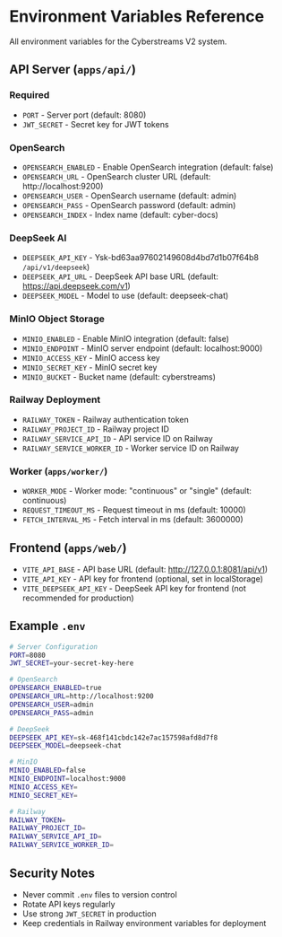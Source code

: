 # Environment Variables Reference

All environment variables for the Cyberstreams V2 system.

## API Server (`apps/api/`)

### Required
- `PORT` - Server port (default: 8080)
- `JWT_SECRET` - Secret key for JWT tokens

### OpenSearch
- `OPENSEARCH_ENABLED` - Enable OpenSearch integration (default: false)
- `OPENSEARCH_URL` - OpenSearch cluster URL (default: http://localhost:9200)
- `OPENSEARCH_USER` - OpenSearch username (default: admin)
- `OPENSEARCH_PASS` - OpenSearch password (default: admin)
- `OPENSEARCH_INDEX` - Index name (default: cyber-docs)

### DeepSeek AI
- `DEEPSEEK_API_KEY` - Ysk-bd63aa97602149608d4bd7d1b07f64b8 `/api/v1/deepseek`)
- `DEEPSEEK_API_URL` - DeepSeek API base URL (default: https://api.deepseek.com/v1)
- `DEEPSEEK_MODEL` - Model to use (default: deepseek-chat)

### MinIO Object Storage
- `MINIO_ENABLED` - Enable MinIO integration (default: false)
- `MINIO_ENDPOINT` - MinIO server endpoint (default: localhost:9000)
- `MINIO_ACCESS_KEY` - MinIO access key
- `MINIO_SECRET_KEY` - MinIO secret key
- `MINIO_BUCKET` - Bucket name (default: cyberstreams)

### Railway Deployment
- `RAILWAY_TOKEN` - Railway authentication token
- `RAILWAY_PROJECT_ID` - Railway project ID
- `RAILWAY_SERVICE_API_ID` - API service ID on Railway
- `RAILWAY_SERVICE_WORKER_ID` - Worker service ID on Railway

### Worker (`apps/worker/`)
- `WORKER_MODE` - Worker mode: "continuous" or "single" (default: continuous)
- `REQUEST_TIMEOUT_MS` - Request timeout in ms (default: 10000)
- `FETCH_INTERVAL_MS` - Fetch interval in ms (default: 3600000)

## Frontend (`apps/web/`)
- `VITE_API_BASE` - API base URL (default: http://127.0.0.1:8081/api/v1)
- `VITE_API_KEY` - API key for frontend (optional, set in localStorage)
- `VITE_DEEPSEEK_API_KEY` - DeepSeek API key for frontend (not recommended for production)

## Example `.env`

```bash
# Server Configuration
PORT=8080
JWT_SECRET=your-secret-key-here

# OpenSearch
OPENSEARCH_ENABLED=true
OPENSEARCH_URL=http://localhost:9200
OPENSEARCH_USER=admin
OPENSEARCH_PASS=admin

# DeepSeek
DEEPSEEK_API_KEY=sk-468f141cbdc142e7ac157598afd8d7f8
DEEPSEEK_MODEL=deepseek-chat

# MinIO
MINIO_ENABLED=false
MINIO_ENDPOINT=localhost:9000
MINIO_ACCESS_KEY=
MINIO_SECRET_KEY=

# Railway
RAILWAY_TOKEN=
RAILWAY_PROJECT_ID=
RAILWAY_SERVICE_API_ID=
RAILWAY_SERVICE_WORKER_ID=
```

## Security Notes
- Never commit `.env` files to version control
- Rotate API keys regularly
- Use strong `JWT_SECRET` in production
- Keep credentials in Railway environment variables for deployment


